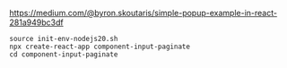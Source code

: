 https://medium.com/@byron.skoutaris/simple-popup-example-in-react-281a949bc3df
```
source init-env-nodejs20.sh
npx create-react-app component-input-paginate
cd component-input-paginate
```

